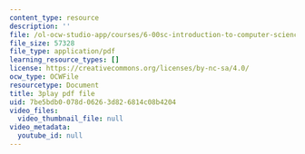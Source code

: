 ```yaml
---
content_type: resource
description: ''
file: /ol-ocw-studio-app/courses/6-00sc-introduction-to-computer-science-and-programming-spring-2011/7be5bdb0078d06263d826814c08b4204_ggxY20cXql8.pdf
file_size: 57328
file_type: application/pdf
learning_resource_types: []
license: https://creativecommons.org/licenses/by-nc-sa/4.0/
ocw_type: OCWFile
resourcetype: Document
title: 3play pdf file
uid: 7be5bdb0-078d-0626-3d82-6814c08b4204
video_files:
  video_thumbnail_file: null
video_metadata:
  youtube_id: null
---
```

